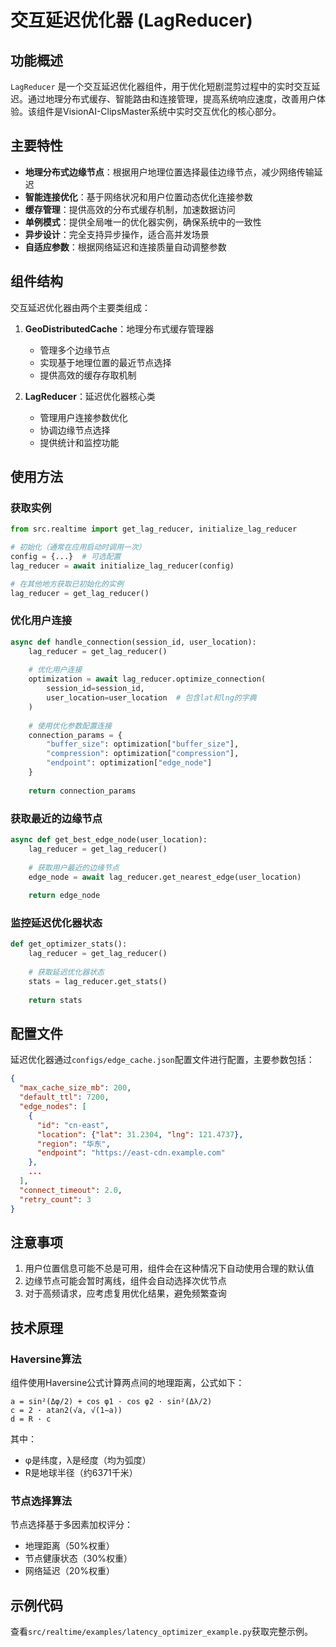 # 交互延迟优化器 (LagReducer)

## 功能概述

`LagReducer` 是一个交互延迟优化器组件，用于优化短剧混剪过程中的实时交互延迟。通过地理分布式缓存、智能路由和连接管理，提高系统响应速度，改善用户体验。该组件是VisionAI-ClipsMaster系统中实时交互优化的核心部分。

## 主要特性

- **地理分布式边缘节点**：根据用户地理位置选择最佳边缘节点，减少网络传输延迟
- **智能连接优化**：基于网络状况和用户位置动态优化连接参数
- **缓存管理**：提供高效的分布式缓存机制，加速数据访问
- **单例模式**：提供全局唯一的优化器实例，确保系统中的一致性
- **异步设计**：完全支持异步操作，适合高并发场景
- **自适应参数**：根据网络延迟和连接质量自动调整参数

## 组件结构

交互延迟优化器由两个主要类组成：

1. **GeoDistributedCache**：地理分布式缓存管理器
   - 管理多个边缘节点
   - 实现基于地理位置的最近节点选择
   - 提供高效的缓存存取机制

2. **LagReducer**：延迟优化器核心类
   - 管理用户连接参数优化
   - 协调边缘节点选择
   - 提供统计和监控功能

## 使用方法

### 获取实例

```python
from src.realtime import get_lag_reducer, initialize_lag_reducer

# 初始化（通常在应用启动时调用一次）
config = {...}  # 可选配置
lag_reducer = await initialize_lag_reducer(config)

# 在其他地方获取已初始化的实例
lag_reducer = get_lag_reducer()
```

### 优化用户连接

```python
async def handle_connection(session_id, user_location):
    lag_reducer = get_lag_reducer()
    
    # 优化用户连接
    optimization = await lag_reducer.optimize_connection(
        session_id=session_id,
        user_location=user_location  # 包含lat和lng的字典
    )
    
    # 使用优化参数配置连接
    connection_params = {
        "buffer_size": optimization["buffer_size"],
        "compression": optimization["compression"],
        "endpoint": optimization["edge_node"]
    }
    
    return connection_params
```

### 获取最近的边缘节点

```python
async def get_best_edge_node(user_location):
    lag_reducer = get_lag_reducer()
    
    # 获取用户最近的边缘节点
    edge_node = await lag_reducer.get_nearest_edge(user_location)
    
    return edge_node
```

### 监控延迟优化器状态

```python
def get_optimizer_stats():
    lag_reducer = get_lag_reducer()
    
    # 获取延迟优化器状态
    stats = lag_reducer.get_stats()
    
    return stats
```

## 配置文件

延迟优化器通过`configs/edge_cache.json`配置文件进行配置，主要参数包括：

```json
{
  "max_cache_size_mb": 200,
  "default_ttl": 7200,
  "edge_nodes": [
    {
      "id": "cn-east",
      "location": {"lat": 31.2304, "lng": 121.4737},
      "region": "华东",
      "endpoint": "https://east-cdn.example.com"
    },
    ...
  ],
  "connect_timeout": 2.0,
  "retry_count": 3
}
```

## 注意事项

1. 用户位置信息可能不总是可用，组件会在这种情况下自动使用合理的默认值
2. 边缘节点可能会暂时离线，组件会自动选择次优节点
3. 对于高频请求，应考虑复用优化结果，避免频繁查询

## 技术原理

### Haversine算法

组件使用Haversine公式计算两点间的地理距离，公式如下：

```
a = sin²(Δφ/2) + cos φ1 · cos φ2 · sin²(Δλ/2)
c = 2 · atan2(√a, √(1−a))
d = R · c
```

其中：
- φ是纬度，λ是经度（均为弧度）
- R是地球半径（约6371千米）

### 节点选择算法

节点选择基于多因素加权评分：
- 地理距离（50%权重）
- 节点健康状态（30%权重）
- 网络延迟（20%权重）

## 示例代码

查看`src/realtime/examples/latency_optimizer_example.py`获取完整示例。 